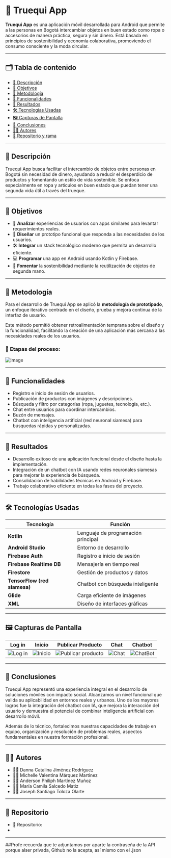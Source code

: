 # 🔁 Truequi App

**Truequi App** es una aplicación móvil desarrollada para Android que permite a las personas en Bogotá intercambiar objetos en buen estado como ropa o accesorios de manera práctica, segura y sin dinero. Está basada en principios de sostenibilidad y economía colaborativa, promoviendo el consumo consciente y la moda circular.

---

## 🗂️ Tabla de contenido

- [📌 Descripción](#-descripción)
- [🎯 Objetivos](#-objetivos)
 - [🔬 Metodología](#-metodología)
- [📱 Funcionalidades](#-funcionalidades)
- [🧠 Resultados](#-resultados)
- [🛠️ Tecnologías Usadas](#-tecnologías-usadas)
- [🖼️ Capturas de Pantalla](#-capturas-de-pantalla)
- [📌 Conclusiones](#-conclusiones)
- [👩‍💻 Autores](#-autores)
- [🔗 Repositorio y rama](#-repositorio-y-rama)

---

## 📌 Descripción

Truequi App busca facilitar el intercambio de objetos entre personas en Bogotá sin necesidad de dinero, ayudando a reducir el desperdicio de productos y fomentando un estilo de vida sostenible. Se enfoca especialmente en ropa y artículos en buen estado que puedan tener una segunda vida útil a través del trueque.

---

## 🎯 Objetivos

- 🧩 **Analizar** experiencias de usuarios con apps similares para levantar requerimientos reales.
- 🧪 **Diseñar** un prototipo funcional que responda a las necesidades de los usuarios.
- 🛠️ **Integrar** un stack tecnológico moderno que permita un desarrollo eficiente.
- 💻 **Programar** una app en Android usando Kotlin y Firebase.
- 🌱 **Fomentar** la sostenibilidad mediante la reutilización de objetos de segunda mano.

---
## 🔬 Metodología

Para el desarrollo de Truequi App se aplicó la **metodología de prototipado**, un enfoque iterativo centrado en el diseño, prueba y mejora continua de la interfaz de usuario.

Este método permitió obtener retroalimentación temprana sobre el diseño y la funcionalidad, facilitando la creación de una aplicación más cercana a las necesidades reales de los usuarios.

### 🧩 Etapas del proceso:

![image](https://github.com/user-attachments/assets/78ed9c97-341e-4222-b9b1-c25c12187470)


---

## 📱 Funcionalidades

- Registro e inicio de sesión de usuarios.
- Publicación de productos con imágenes y descripciones.
- Búsqueda y filtro por categorías (ropa, juguetes, tecnología, etc.).
- Chat entre usuarios para coordinar intercambios.
- Buzón de mensajes.
- Chatbot con inteligencia artificial (red neuronal siamesa) para búsquedas rápidas y personalizadas.

---

## 🧠 Resultados

- Desarrollo exitoso de una aplicación funcional desde el diseño hasta la implementación.
- Integración de un chatbot con IA usando redes neuronales siamesas para mejorar la experiencia de búsqueda.
- Consolidación de habilidades técnicas en Android y Firebase.
- Trabajo colaborativo eficiente en todas las fases del proyecto.

---

## 🛠️ Tecnologías Usadas

| Tecnología | Función |
|------------|---------|
| **Kotlin** | Lenguaje de programación principal |
| **Android Studio** | Entorno de desarrollo |
| **Firebase Auth** | Registro e inicio de sesión |
| **Firebase Realtime DB** | Mensajería en tiempo real |
| **Firestore** | Gestión de productos y datos |
| **TensorFlow (red siamesa)** | Chatbot con búsqueda inteligente |
| **Glide** | Carga eficiente de imágenes |
| **XML** | Diseño de interfaces gráficas |

---

## 🖼️ Capturas de Pantalla

| Log in | Inicio | Publicar Producto | Chat | Chatbot |
|--------|--------|-------------------|------|---------|
| ![Log in](https://github.com/user-attachments/assets/5531d9a1-696f-4847-aa97-0c1d31a0b03e)|![Inicio](https://github.com/user-attachments/assets/b3aaa461-35e3-4e44-ba51-4a5b57b1050a) | ![Publicar producto](https://github.com/user-attachments/assets/12f57449-9275-4b22-9e0e-7a8e6ed7acd2) | ![Chat](https://github.com/user-attachments/assets/dd7119ed-06b7-4aad-9f14-f89b2b9ab372) | ![ChatBot](https://github.com/user-attachments/assets/f84e71b2-2f49-4974-a216-94759f0da8e8) |



---

## 📌 Conclusiones

Truequi App representó una experiencia integral en el desarrollo de soluciones móviles con impacto social. Alcanzamos un nivel funcional que valida su aplicabilidad en entornos reales y urbanos. Uno de los mayores logros fue la integración del chatbot con IA, que mejora la interacción del usuario y demuestra el potencial de combinar inteligencia artificial con desarrollo móvil.

Además de lo técnico, fortalecimos nuestras capacidades de trabajo en equipo, organización y resolución de problemas reales, aspectos fundamentales en nuestra formación profesional.

---

## 👩‍💻 Autores

- 👩‍💻 Danna Catalina Jiménez Rodríguez  
- 👩‍💻 Michelle Valentina Márquez Martínez  
- 👨‍💻 Anderson Philiph Martínez Muñoz  
- 👩‍💻 María Camila Salcedo Matiz  
- 👨‍💻 Joseph Santiago Toloza Olarte  

---

## 🔗 Repositorio 

- 📁 Repositorio: 
- 


---
##Profe recuerda que te adjuntamos por aparte la contraseña de la API porque alser privada, Github no la acepta, así mismo con el .json
